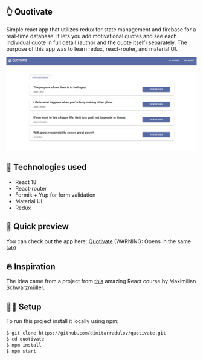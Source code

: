 ## 👆 Quotivate
Simple react app that utilizes redux for state management and firebase for a real-time database. It lets you add motivational quotes and see each individual quote in full detail (author and the quote itself) separately. The purpose of this app was to learn redux, react-router, and material UI.

![image](./src/assets/app-preview.PNG)

##  🚀 Technologies used
- React 18
- React-router
- Formik + Yup for form validation
- Material UI
- Redux

## 👀 Quick preview
You can check out the app here:
<a href="https://quotivate-react.netlify.app/" target="_blank">Quotivate</a> 
(WARNING: Opens in the same tab)

## 🔥 Inspiration
The idea came from a project from [this](https://www.udemy.com/course/react-the-complete-guide-incl-redux/) amazing React course by Maximilian Schwarzmüller.

## 👩‍💻 Setup 
To run this project install it locally using npm:
```
$ git clone https://github.com/dimitarradulov/quotivate.git
$ cd quotivate
$ npm install
$ npm start
```
